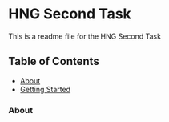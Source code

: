 # HNG Second Task

This is a readme file for the HNG Second Task

## Table of Contents

* [About](#about)
* [Getting Started](#section-2)

### <a name="abot"></a> About